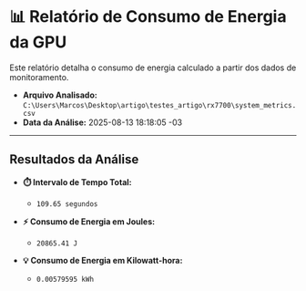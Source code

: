 
# 📊 Relatório de Consumo de Energia da GPU

Este relatório detalha o consumo de energia calculado a partir dos dados de monitoramento.

- **Arquivo Analisado:** `C:\Users\Marcos\Desktop\artigo\testes_artigo\rx7700\system_metrics.csv`
- **Data da Análise:** 2025-08-13 18:18:05 -03

---

## Resultados da Análise

- **⏱️ Intervalo de Tempo Total:**
  - `109.65 segundos`

- **⚡ Consumo de Energia em Joules:**
  - `20865.41 J`

- **💡 Consumo de Energia em Kilowatt-hora:**
  - `0.00579595 kWh`

